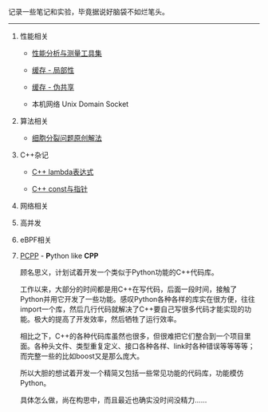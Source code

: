 记录一些笔记和实验，毕竟据说好脑袋不如烂笔头。

---

1. 性能相关
   
   - [性能分析与测量工具集](https://github.com/yuchuanwang/perfkit)
   
   - [缓存 - 局部性](https://github.com/yuchuanwang/docs/blob/main/Performance/Locality_of_reference.md)
   
   - [缓存 - 伪共享](https://github.com/yuchuanwang/docs/blob/main/Performance/False_sharing.md)
      
   - 本机网络 Unix Domain Socket

2. 算法相关
   
   - [细胞分裂问题原创解法](https://github.com/yuchuanwang/docs/blob/main/Algorithm/Cells_count.md)

3. C++杂记

   - [C++ lambda表达式](https://github.com/yuchuanwang/docs/blob/main/Cpp/Cpp_Lambda.md)

   - [C++ const与指针](https://github.com/yuchuanwang/docs/blob/main/Cpp/Cpp_Const_Pointer.md)

4. 网络相关

5. 高并发

6. eBPF相关

7. [PCPP](https://github.com/yuchuanwang/pcpp) - **P**ython like **CPP**
   
   顾名思义，计划试着开发一个类似于Python功能的C++代码库。
   
   工作以来，大部分的时间都是用C++在写代码，后面一段时间，接触了Python并用它开发了一些功能。感叹Python各种各样的库实在很方便，往往import一个库，然后几行代码就解决了C++要自己写很多代码才能实现的功能。极大的提高了开发效率，然后牺牲了运行效率。
   
   相比之下，C++的各种代码库虽然也很多，但很难把它们整合到一个项目里面。各种头文件、类型重复定义、接口各种各样、link时各种错误等等等等；而完整一些的比如boost又是那么庞大。
   
   所以大胆的想试着开发一个精简又包括一些常见功能的代码库，功能模仿Python。
   
   具体怎么做，尚在构思中，而且最近也确实没时间没精力……
